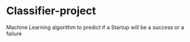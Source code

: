 # Classifier-project
Machine Learning algorithm to predict if a Startup will be a success or a failure
